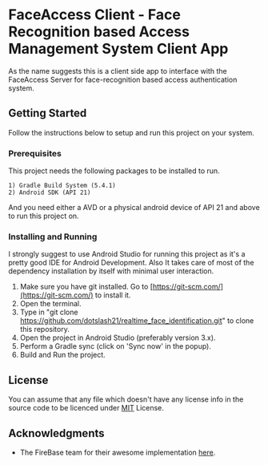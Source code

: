 # FaceAccess Client - Face Recognition based Access Management System Client App

As the name suggests this is a client side app to interface with the FaceAccess Server for face-recognition 
based access authentication system.

## Getting Started

Follow the instructions below to setup and run this project on your system.

### Prerequisites

This project needs the following packages to be installed to run.

```
1) Gradle Build System (5.4.1)
2) Android SDK (API 21)
```

And you need either a AVD or a physical android device of API 21 and above to run this project on.

### Installing and Running

I strongly suggest to use Android Studio for running this project as it's a pretty good IDE for Android
Development. Also It takes care of most of the dependency installation by itself with minimal user
interaction.

1. Make sure you have git installed. Go to [https://git-scm.com/](https://git-scm.com/) to install it.
2. Open the terminal.
3. Type in "git clone https://github.com/dotslash21/realtime_face_identification.git" to clone this repository.
4. Open the project in Android Studio (preferably version 3.x).
5. Perform a Gradle sync (click on 'Sync now' in the popup).
6. Build and Run the project.

## License

You can assume that any file which doesn't have any license info in the source code to be licenced 
under [MIT](https://opensource.org/licenses/MIT) License.

## Acknowledgments

- The FireBase team for their awesome implementation [here](https://github.com/firebase/quickstart-android/tree/master/mlkit/).
